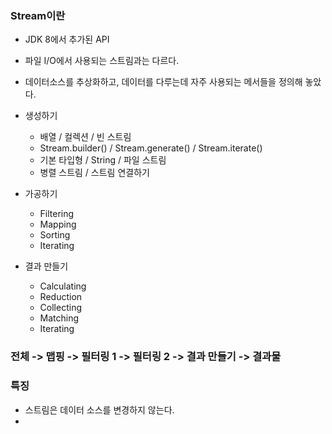 ### Stream이란
- JDK 8에서 추가된 API
- 파일 I/O에서 사용되는 스트림과는 다르다.
- 데이터소스를 추상화하고, 데이터를 다루는데 자주 사용되는 메서들을 정의해 놓았다.

- 생성하기
  - 배열 / 컬렉션 / 빈 스트림
  - Stream.builder() / Stream.generate() / Stream.iterate()
  - 기본 타입형 / String / 파일 스트림
  - 병렬 스트림 / 스트림 연결하기
- 가공하기
  - Filtering
  - Mapping
  - Sorting
  - Iterating
- 결과 만들기
  - Calculating
  - Reduction
  - Collecting
  - Matching
  - Iterating

### 전체 -> 맵핑 -> 필터링 1 -> 필터링 2 -> 결과 만들기 -> 결과물


### 특징
- 스트림은 데이터 소스를 변경하지 않는다.
- 